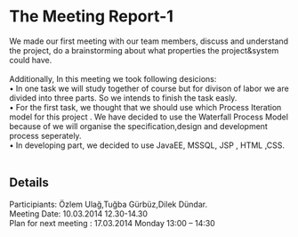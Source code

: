 # The Meeting Report-1 #
We made our first meeting with our team members, discuss and understand the project, do a brainstorming about what properties the project&system could have.<br><br>
Additionally, In this meeting we took following desicions:<br>
•	In one task we will study together of course but for divison of labor we are divided into three parts. So we intends to finish the task easly.<br>
•	For the first task, we thought that we should use which Process Iteration model for this project . We have decided to use the Waterfall Process Model because of we will organise the specification,design and development process seperately. <br>
•	In developing part, we decided to use JavaEE, MSSQL, JSP , HTML ,CSS.<br>
<br>
<h2>Details</h2>

Participiants: Özlem Ulağ,Tuğba Gürbüz,Dilek Dündar.<br>
Meeting Date: 10.03.2014 12.30-14.30<br>
Plan for next meeting : 17.03.2014 Monday 13:00 – 14:30 <br>